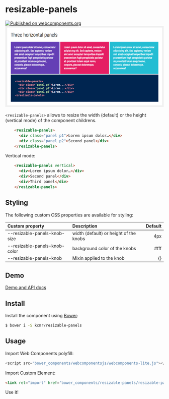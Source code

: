 # resizable-panels
[![Published on webcomponents.org](https://img.shields.io/badge/webcomponents.org-published-blue.svg?style=flat-square)](https://www.webcomponents.org/element/kcmr/resizable-panels)
[![Component's Demo](resizable-panels.png)](https://kcmr.github.io/resizable-panels/components/resizable-panels/demo/index.html)

`<resizable-panels>` allows to resize the width (default) or the height (vertical mode) of the component childrens.

<!---
```html
<custom-element-demo>
  <template>
    <script src="../webcomponentsjs/webcomponents-lite.js"></script>
    <link rel="import" href="resizable-panels.html">
    <style>
    .panel { padding: 20px; color: white; font-family: sans-serif; width: 50%; }
    .p1 { background-color: #E91E63; }
    .p2 { background-color: #00BCD4; }
    </style>
    <next-code-block></next-code-block>
  </template>
</custom-element-demo>
```
-->  
```html
    <resizable-panels>
      <div class="panel p1">Lorem ipsum dolor…</div>
      <div class="panel p2">Second panel</div>
    </resizable-panels>
```

Vertical mode:

```html
    <resizable-panels vertical>
      <div>Lorem ipsum dolor…</div>
      <div>Second panel</div>
      <div>Third panel</div>
    </resizable-panels>
```

## Styling

The following custom CSS properties are available for styling:

| Custom property                | Description                             | Default     |
|:-------------------------------|:----------------------------------------|------------:|
| --resizable-panels-knob-size   | width (default) or height of the knobs  | 4px         |
| --resizable-panels-knob-color  | background color of the knobs           | #fff        |
| --resizable-panels-knob        | Mixin applied to the knob               | {}          |

## Demo

[Demo and API docs](https://kcmr.github.io/resizable-panels/components/resizable-panels/)

## Install

Install the component using [Bower](http://bower.io/):

```bash
$ bower i -S kcmr/resizable-panels
```

## Usage

Import Web Components polyfill:

```js
<script src="bower_components/webcomponentsjs/webcomponents-lite.js"></script>
```

Import Custom Element:

```html
<link rel="import" href="bower_components/resizable-panels/resizable-panels.html"> 
```

Use it!

